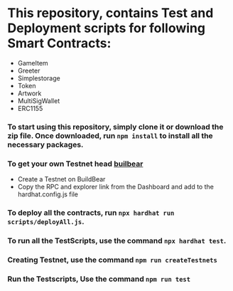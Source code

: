 # This repository, contains Test and Deployment scripts for following Smart Contracts:
- GameItem
- Greeter
- Simplestorage
- Token
- Artwork
- MultiSigWallet
- ERC1155

### To start using this repository, simply clone it or download the zip file. Once downloaded, run `npm install` to install all the necessary packages.

### To get your own Testnet head [builbear](https://buildbear.io/)
- Create a Testnet on BuildBear
- Copy the RPC and explorer link from the Dashboard and add to the hardhat.config.js file

### To deploy all the contracts, run `npx hardhat run scripts/deployAll.js`.

### To run all the TestScripts, use the command `npx hardhat test`.

### Creating Testnet, use the command `npm run createTestnets`

### Run the Testscripts, Use the command `npm run test`